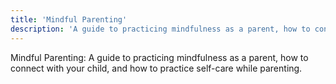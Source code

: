 ```yaml
---
title: 'Mindful Parenting'
description: 'A guide to practicing mindfulness as a parent, how to connect with your child, and how to practice self-care while parenting.'
---
```




Mindful Parenting: A guide to practicing mindfulness as a parent, how to connect with your child, and how to practice self-care while parenting.
